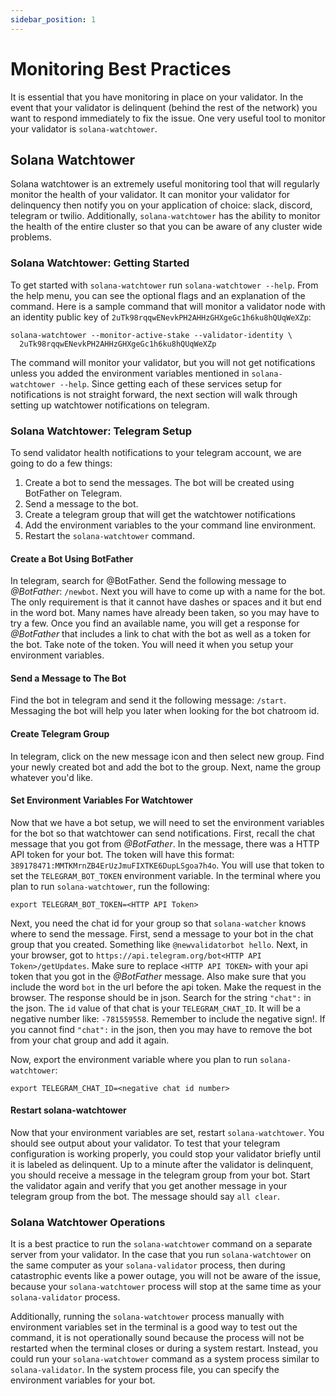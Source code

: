 ```yaml
---
sidebar_position: 1
---
```


# Monitoring Best Practices

It is essential that you have monitoring in place on your validator.  In the event that your validator is delinquent (behind the rest of the network) you want to respond immediately to fix the issue.  One very useful tool to monitor your validator is `solana-watchtower`.

## Solana Watchtower

Solana watchtower is an extremely useful monitoring tool that will regularly monitor the health of your validator.  It can monitor your validator for delinquency then notify you on your application of choice: slack, discord, telegram or twilio.  Additionally, `solana-watchtower` has the ability to monitor the health of the entire cluster so that you can be aware of any cluster wide problems.

### Solana Watchtower: Getting Started

To get started with `solana-watchtower` run `solana-watchtower --help`. From the help menu, you can see the optional flags and an explanation of the command.  Here is a sample command that will monitor a validator node with an identity public key of `2uTk98rqqwENevkPH2AHHzGHXgeGc1h6ku8hQUqWeXZp`:

```
solana-watchtower --monitor-active-stake --validator-identity \
  2uTk98rqqwENevkPH2AHHzGHXgeGc1h6ku8hQUqWeXZp
```

The command will monitor your validator, but you will not get notifications unless you added the environment variables mentioned in `solana-watchtower --help`.  Since getting each of these services setup for notifications is not straight forward, the next section will walk through setting up watchtower notifications on telegram.



### Solana Watchtower: Telegram Setup

To send validator health notifications to your telegram account, we are going to do a few things:

1. Create a bot to send the messages. The bot will be created using BotFather on Telegram.
2. Send a message to the bot.
3. Create a telegram group that will get the watchtower notifications
4. Add the environment variables to the your command line environment.
5. Restart the `solana-watchtower` command.

#### Create a Bot Using BotFather

In telegram, search for @BotFather.  Send the following message to _@BotFather_: `/newbot`. Next you will have to come up with a name for the bot.  The only requirement is that it cannot have dashes or spaces and it but end in the word bot.  Many names have already been taken, so you may have to try a few. Once you find an available name, you will get a response for _@BotFather_ that includes a link to chat with the bot as well as a token for the bot.  Take note of the token. You will need it when you setup your environment variables.

#### Send a Message to The Bot

Find the bot in telegram and send it the following message: `/start`. Messaging the bot will help you later when looking for the bot chatroom id.

#### Create Telegram Group

In telegram, click on the new message icon and then select new group.  Find your newly created bot and add the bot to the group. Next, name the group whatever you'd like.

#### Set Environment Variables For Watchtower

Now that we have a bot setup, we will need to set the environment variables for the bot so that watchtower can send notifications.  First, recall the chat message that you got from _@BotFather_.  In the message, there was a HTTP API token for your bot. The token will have this format: `389178471:MMTKMrnZB4ErUzJmuFIXTKE6DupLSgoa7h4o`. You will use that token to set the `TELEGRAM_BOT_TOKEN` environment variable.  In the terminal where you plan to run `solana-watchtower`, run the following:

```
export TELEGRAM_BOT_TOKEN=<HTTP API Token>
```

Next, you need the chat id for your group so that `solana-watcher` knows where to send the message.  First, send a message to your bot in the chat group that you created.  Something like `@newvalidatorbot hello`.  Next, in your browser, got to `https://api.telegram.org/bot<HTTP API Token>/getUpdates`.  Make sure to replace `<HTTP API TOKEN>` with your api token that you got in the _@BotFather_ message.  Also make sure that you include the word `bot` in the url before the api token.  Make the request in the browser.  The response should be in json. Search for the string `"chat":` in the json.  The `id` value of that chat is your `TELEGRAM_CHAT_ID`. It will be a negative number like: `-781559558`. Remember to include the negative sign!.  If you cannot find `"chat":` in the json, then you may have to remove the bot from your chat group and add it again.

Now, export the environment variable where you plan to run `solana-watchtower`:

```
export TELEGRAM_CHAT_ID=<negative chat id number>
```

#### Restart solana-watchtower

Now that your environment variables are set, restart `solana-watchtower`.  You should see output about your validator.  To test that your telegram configuration is working properly, you could stop your validator briefly until it is labeled as delinquent. Up to a minute after the validator is delinquent, you should receive a message in the telegram group from your bot.  Start the validator again and verify that you get another message in your telegram group from the bot.  The message should say `all clear`.


### Solana Watchtower Operations

It is a best practice to run the `solana-watchtower` command on a separate server from your validator. In the case that you run `solana-watchtower` on the same computer as your `solana-validator` process, then during catastrophic events like a power outage, you will not be aware of the issue, because your `solana-watchtower` process will stop at the same time as your `solana-validator` process.

Additionally, running the `solana-watchtower` process manually with environment variables set in the terminal is a good way to test out the command, it is not operationally sound because the process will not be restarted when the terminal closes or during a system restart. Instead, you could run your `solana-watchtower` command as a system process similar to `solana-validator`.  In the system process file, you can specify the environment variables for your bot.


